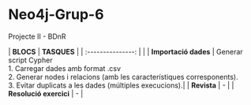 # Neo4j-Grup-6
Projecte II - BDnR


| **BLOCS** | **TASQUES** |
| :---------------: |  | 
| **Importació dades** | Generar script Cypher <br> 1. Carregar dades amb format .csv <br> 2. Generar nodes i relacions (amb les característiques corresponents). <br>3. Evitar duplicats a les dades (múltiples execucions).| 
| **Revista** | - |
| **Resolució exercici** | - |
